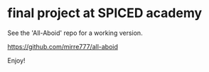 # final project at SPICED academy

See the 'All-Aboid' repo for a working version.

https://github.com/mirre777/all-aboid

Enjoy!
